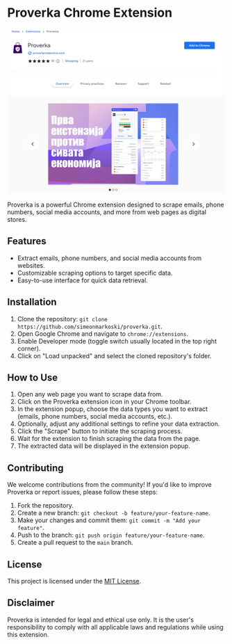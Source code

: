 # Proverka Chrome Extension

![Proverka Logo](screenshot.png)

Proverka is a powerful Chrome extension designed to scrape emails, phone numbers, social media accounts, and more from web pages as digital stores.

## Features

- Extract emails, phone numbers, and social media accounts from websites.
- Customizable scraping options to target specific data.
- Easy-to-use interface for quick data retrieval.

## Installation

1. Clone the repository: `git clone https://github.com/simeonmarkoski/proverka.git`.
2. Open Google Chrome and navigate to `chrome://extensions`.
3. Enable Developer mode (toggle switch usually located in the top right corner).
4. Click on "Load unpacked" and select the cloned repository's folder.

## How to Use

1. Open any web page you want to scrape data from.
2. Click on the Proverka extension icon in your Chrome toolbar.
3. In the extension popup, choose the data types you want to extract (emails, phone numbers, social media accounts, etc.).
4. Optionally, adjust any additional settings to refine your data extraction.
5. Click the "Scrape" button to initiate the scraping process.
6. Wait for the extension to finish scraping the data from the page.
7. The extracted data will be displayed in the extension popup.

## Contributing

We welcome contributions from the community! If you'd like to improve Proverka or report issues, please follow these steps:

1. Fork the repository.
2. Create a new branch: `git checkout -b feature/your-feature-name`.
3. Make your changes and commit them: `git commit -m "Add your feature"`.
4. Push to the branch: `git push origin feature/your-feature-name`.
5. Create a pull request to the `main` branch.

## License

This project is licensed under the [MIT License](LICENSE).

## Disclaimer

Proverka is intended for legal and ethical use only. It is the user's responsibility to comply with all applicable laws and regulations while using this extension.